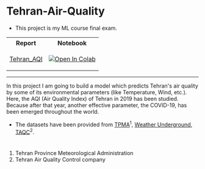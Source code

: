 # Tehran-Air-Quality

* This project is my ML course final exam.
 
 <table>
  <tr>
    <th>Report</th>
    <th>Notebook</th>
  </tr>
  <tr>    
    <td><p><a href="">Tehran_AQI</a></p></td>
    <td><p><a href="https://colab.research.google.com/github/Churchiill/Tehran-Air-Quality/blob/main/Tehran_AQI.ipynb">
  <img src="https://colab.research.google.com/assets/colab-badge.svg" alt="Open In Colab"/></a></td>
  </tr>
</table>

---
In this project I am going to build a model which predicts Tehran's air quality by some of its environmental parameters (like Temperature, Wind, etc.).
Here, the AQI (Air Quality Index) of Tehran in 2019 has been studied. Because after that year, another effective parameter, the COVID-19, has been emerged throughout the world.

* The datasets have been provided from [TPMA](https://data.irimo.ir/)<sup>1</sup>, [Weather Underground](https://www.wunderground.com/history/monthly/ir/tehran/OIII/date/2019-1), [TAQC](https://air.tehran.ir/)<sup>2</sup>.

<h1></h1>

1. Tehran Province Meteorological Administration
2. Tehran Air Quality Control company
